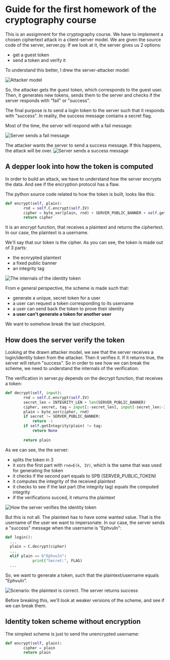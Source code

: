 # Guide for the first homework of the cryptography course

This is an assigmnent for the cryptography course. We have to implement a chosen ciphertext attack in a client-server model.
We are given the source code of the server, server.py. If we look at it, the server gives us 2 options:
  - get a guest token
  - send a token and verify it

To understand this better, I drew the server-attacker model:

![Attacker model](/crypto_attacker_model1.png)

So, the attacker gets the guest token, which corresponds to the guest user. Then, it generates new tokens, sends them to the server and checks if the server responds with "fail" or "success".

The final purpose is to send a login token to the server such that it responds with "success". In reality, the success message contains a secret flag.

Most of the time, the server will respond with a fail message:

![Server sends a fail message](/crypto_attacker2_fail.drawio.png)

The attacker wants the server to send a success message. If this happens, the attack will be over.
![Server sends a success message](/crypto_attacker2_success.png)

## A depper look into how the token is computed

In order to build an attack, we have to understand how the server encrypts the data. And see if the encryption protocol has a flaw.

The python source code related to how the token is built, looks like this:
```python
def encrypt(self, plain):
        rnd = self.C.encrypt(self.IV)
        cipher = byte_xor(plain, rnd) + SERVER_PUBLIC_BANNER + self.getIntegrity(plain)
        return cipher
```
It is an encrypt function, that receives a plaintext and returns the ciphertext. In our case, the plaintext is a username.

We'll say that our token is the cipher. As you can see, the token is made out of 3 parts:
  - the ecnrypted plaintext
  - a fixed public banner
  - an integrity tag
  
![The internals of the identity token](/secret_token_form.drawio.png)

From e general perspective, the scheme is made such that:
   - generate a unique, secret token for a user
   - a user can request a token corresponding to its username
   - a user can send back the token to prove their identity
   - **a user can't generate a token for another user**

We want to somehow break the last checkpoint. 

## How does the server verify the token

Looking at the drawn attacker model, we see that the server receives a login/identity token from the attacker. Then it verifies it. If it returns true, the server will return "success". So in order to see how we can break the scheme, we need to understand the internals of the verification.

The verification in server.py depends on the decrypt function, that receives a token:
```python
def decrypt(self, input):
        rnd = self.C.encrypt(self.IV)
        secret_len = INTEGRITY_LEN + len(SERVER_PUBLIC_BANNER)
        cipher, secret, tag = input[:-secret_len], input[-secret_len:-INTEGRITY_LEN], input[-INTEGRITY_LEN:]
        plain = byte_xor(cipher, rnd)
        if secret != SERVER_PUBLIC_BANNER:
            return -1
        if self.getIntegrity(plain) != tag:
            return None
 
        return plain
```

As we can see, the the server:
  - splits the token in 3
  - it xors the first part with `rnd=E(k, IV)`, which is the same that was used for generating the token
  - it checks if the second part equals to SPB (SERVER_PUBLIC_TOKEN)
  - it computes the integrity of the received plaintext
  - it checks to see if the last part (the integrity tag) equals the computed integrity
  - if the verifications succed, it returns the plaintext
 
![How the server verifies the identity token](/server_token_verification.png)

But this is not all. The plaintext has to have some wanted value. That is the username of the user we want to impersonate. In our case, the server sends a "success" message when the username is "Ephvuln":
```python
def login():
  ...
  plain = C.decrypt(cipher)
  ...
  elif plain == b"Ephvuln":
            print("Secret:", FLAG)
  ...
```

So, we want to generate a token, such that the plaintext/username equals "Ephvuln".

![Scenario: the plaintext is correct. The server returns success](correct_plaintext1.png)

Before breaking this, we'll look at weaker versions of the scheme, and see if we can break them.

## Identity token scheme without encryption
The simplest scheme is just to send the unencrypted username:
```python
def encrypt(self, plain):
        cipher = plain
        return plain
```
